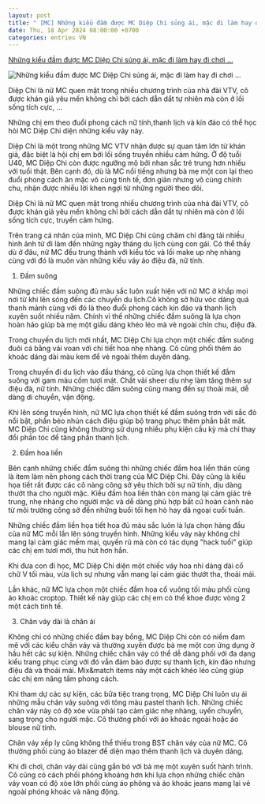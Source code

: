 ```yaml
---
layout: post
title: " [MC] Những kiểu đầm được MC Diệp Chi sủng ái, mặc đi làm hay đi chơi ..."
date: Thu, 18 Apr 2024 08:00:00 +0700
categories: entries VN
---
```

[Những kiểu đầm được MC Diệp Chi sủng ái, mặc đi làm hay đi chơi ...](https://eva.vn/thoi-trang-cong-so/nhung-kieu-dam-duoc-mc-diep-chi-sung-ai-mac-di-lam-hay-di-choi-deu-hop-c281a592397.html)

![Những kiểu đầm được MC Diệp Chi sủng ái, mặc đi làm hay đi chơi ...](https://cdn.eva.vn/upload/2-2024/images/2024-04-17/img-social-uploadbtv-thi---t-k----ch--a-c---t--n--97--7--1713348907-809-width1200height628-watermark.jpg)

Diệp Chi là nữ MC quen mặt trong nhiều chương trình của nhà đài VTV, cô được khán giả yêu mến không chỉ bởi cách dẫn dắt tự nhiên mà còn ở lối sống tích cực, ...

Những chị em theo đuổi phong cách nữ tính,thanh lịch và kín đáo có thể học hỏi MC Diệp Chi diện những kiểu váy này.

Diệp Chi là một trong những MC VTV nhận được sự quan tâm lớn từ khán giả, đặc biệt là hội chị em bởi lối sống truyền nhiều cảm hứng. Ở độ tuổi U40, MC Diệp Chi còn được ngưỡng mộ bởi nhan sắc trẻ trung hơn nhiều với tuổi thật. Bên cạnh đó, dù là MC nổi tiếng nhưng bà mẹ một con lại theo đuổi phong cách ăn mặc vô cùng tinh tế, đơn giản nhưng vô cùng chỉnh chu, nhận được nhiều lời khen ngợi từ những người theo dõi.

Diệp Chi là nữ MC quen mặt trong nhiều chương trình của nhà đài VTV, cô được khán giả yêu mến không chỉ bởi cách dẫn dắt tự nhiên mà còn ở lối sống tích cực, truyền cảm hứng.

Trên trang cá nhân của mình, MC Diệp Chi cũng chăm chỉ đăng tải nhiều hình ảnh từ đi làm đến những ngày tháng du lịch cùng con gái. Có thể thấy dù ở đâu, nữ MC đều trung thành với kiểu tóc và lối make up nhẹ nhàng cùng với đó là muôn vàn những kiểu váy áo điệu đà, nữ tính.

1. Đầm suông

Những chiếc đầm suông đủ màu sắc luôn xuất hiện với nữ MC ở khắp mọi nơi từ khi lên sóng đến các chuyến du lịch.Cô không sở hữu vóc dáng quá thanh mảnh cùng với đó là theo đuổi phong cách kín đáo và thanh lịch xuyên suốt nhiều năm. Chính vì thế những chiếc đầm suông là lựa chọn hoàn hảo giúp bà mẹ một giấu dáng khéo léo mà vẻ ngoài chỉn chu, điệu đà.

Trong chuyến du lịch mới nhất, MC Diệp Chi lựa chọn một chiếc đầm suông đuôi cá bằng vải voan với chi tiết hoa nhẹ nhàng. Cô cũng phối thêm áo khoác dáng dài màu kem để vẻ ngoài thêm duyên dáng.

Trong chuyến đi du lịch vào đầu tháng, cô cũng lựa chọn thiết kế đầm suông với gam màu cốm tươi mát. Chất vải sheer dịu nhẹ làm tăng thêm sự điệu đà, nữ tính. Những chiếc đầm suông cũng mang đến sự thoải mái, dễ dàng di chuyển, vận động.

Khi lên sóng truyền hình, nữ MC lựa chọn thiết kế đầm suông trơn với sắc đỏ nổi bật, phần bèo nhún cách điệu giúp bộ trang phục thêm phần bắt mắt. MC Diệp Chi cũng không thường sử dụng nhiều phụ kiện cầu kỳ mà chỉ thay đổi phần tóc để tăng phần thanh lịch.

2. Đầm hoa liền

Bên cạnh những chiếc đầm suông thì những chiếc đầm hoa liền thân cũng là item làm nên phong cách thời trang của MC Diệp Chi. Đây cũng là kiểu họa tiết rất được các cô nàng công sở yêu thích bởi sự nữ tính, dịu dàng thướt tha cho người mặc. Kiểu đầm hoa liền thân còn mang lại cảm giác trẻ trung, nhẹ nhàng cho người mặc và dễ dàng phù hợp bất cứ hoàn cảnh nào từ môi trường công sở đến những buổi tối hẹn hò hay dã ngoại cuối tuần.

Những chiếc đầm liền họa tiết hoa đủ màu sắc luôn là lựa chọn hàng đầu của nữ MC mỗi lần lên sóng truyền hình. Những kiểu váy này không chỉ mang lại cảm giác mềm mại, quyến rũ mà còn có tác dụng "hack tuổi" giúp các chị em tươi mới, thu hút hơn hẳn.

Khi đưa con đi học, MC Diệp Chi diện một chiếc váy hoa nhí dáng dài cổ chữ V tối màu, vừa lịch sự nhưng vẫn mang lại cảm giác thướt tha, thoải mái.

Lần khác, nữ MC lựa chọn một chiếc đầm hoa cổ vuông tối màu phối cùng áo khoác croptop. Thiết kế này giúp các chị em có thể khoe được vòng 2 một cách tinh tế.

3. Chân váy dài là chân ái

Không chỉ có những chiếc đầm bay bổng, MC Diệp Chi còn có niềm đam mê với các kiểu chân váy và thường xuyên được bà mẹ một con ứng dụng ở hầu hết các sự kiện. Những chiếc chân váy có thể dễ dàng phối với đa dạng kiểu trang phục cùng với đó vẫn đảm bảo được sự thanh lịch, kín đáo nhưng điệu đà và thoải mái. Mix&match items này một cách khéo léo cũng giúp các chị em nâng tầm phong cách.

Khi tham dự các sự kiện, các bữa tiệc trang trọng, MC Diệp Chi luôn ưu ái những mẫu chân váy suông với tông màu pastel thanh lịch. Những chiếc chân váy này có độ xòe vừa phải tạo cảm giác nhẹ nhàng, uyển chuyển, sang trọng cho người mặc. Cô thường phối với áo khoác ngoài hoặc áo blouse nữ tính.

Chân váy xếp ly cũng không thể thiếu trong BST chân váy của nữ MC. Cô thường phối cùng áo blazer để diện mạo thêm thanh lịch và duyên dáng.

Khi đi chơi, chân váy dài cũng gắn bó với bà mẹ một xuyên suốt hành trình. Cô cũng có cách phối phóng khoáng hơn khi lựa chọn những chiếc chân váy voan có độ xòe lớn phối cùng áo phông và áo khoác jeans mang lại vẻ ngoài phóng khoác và năng động.


